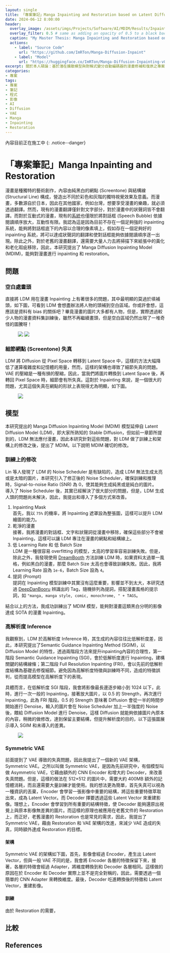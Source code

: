 ```yaml
---
layout: single
title: 「專案筆記」Manga Inpainting and Restoration based on Latent Diffusion Model
date: 2024-06-12 8:00:00
header:
  overlay_image: /assets/imgs/Projects/Software/AI/MDIM/Results/Inpainting_whole_page.jpg
  overlay_filter: 0.5 # same as adding an opacity of 0.5 to a black background
  caption: "My Master Thesis: Manga Inpainting and Restoration based on Latent Diffusion Model and Symmetric VAE"
  actions:
    - label: "Source Code"
      url: "https://github.com/ImRTon/Manga-Diffusion-Inpaint"
    - label: "Model"
      url: "https://huggingface.co/ImRTon/Manga-Diffusion-Inpainting-v0.1"
excerpt: 關於本人碩論：基於潛在擴散模型與對稱式變分自動編碼器的漫畫修補和復原之專案實作筆記
categories:
- 專案
tags:
- 專案
- 筆記
- 程式
- 影像
- AI
- Diffusion
- VAE
- Manga
- Inpainting
- Restoration
---
```

內容目前正在施工中
{: .notice--danger}

# 「專案筆記」Manga Inpainting and Restoration  
漫畫是種獨特的藝術創作，內容由純黑白的網點 (Screentone) 與結構線 (Structural Line) 構成，營造出不同於彩色和灰階的獨特視覺效果及意義。而漫畫，多數源自於日本，因此在其他國家，例如台灣，想要享受漫畫的樂趣，就必須透過翻譯。然而，現有的漫畫翻譯僅針對文字部分，對於漫畫中的狀聲詞皆不會翻譯。而對於互動式的漫畫，現有的[系統](https://www.ithome.com.tw/newstream/107288)也僅限於將對話框 (Speech Bubble) 依據閱讀順序放大，互動性有限。我認為這是因為目前不存在一個足夠強的 inpainting 系統，能夠將對話框底下的內容以合理的像素填上，假如存在一個足夠好的 inpainting 系統，將可以達成狀聲詞的翻譯和使對話框能夠依據閱讀順序逐一出現。除此之外，對於老舊的漫畫翻譯，還需要大量人力去將掃描下來紙張中的黃化和老化瑕疵移除，因此，本研究提出了 Manga Diffusion Inpainting Model (MDIM)，能夠對漫畫進行 inpainting 和 restoration。

## 問題  
### 空白處畫頭  
直接將 LDM 用在漫畫 Inpainting 上有著很多的問題，其中最明顯的莫過於填補頭，如下圖，可看到 LDM 會想盡辦法將人物的頭補到空白區域。你或許會想，這應該是資料有 bias 的關係吧？畢竟漫畫的圖片大多都有人物，但是，實際透過較少人物的漫畫資料集訓練後，雖然不再繼續畫頭，但是空白區域仍然出現了一堆奇怪的圖騰呀！  

<figure class="half">
    <a href="/assets/imgs/Projects/Software/AI/MDIM/Results/Origin_SD_draw_things.jpg"><img src="/assets/imgs/Projects/Software/AI/MDIM/Results/Origin_SD_draw_things.jpg"></a>
    <a href="/assets/imgs/Projects/Software/AI/MDIM/Results/Fined_SD_draw_things.jpg"><img src="/assets/imgs/Projects/Software/AI/MDIM/Results/Fined_SD_draw_things.jpg"></a>
</figure>

### 細節網點 (Screentone) 失真  
LDM 將 Diffusion 從 Pixel Space 轉移到 Latent Space 中，這樣的方法大幅降低了運算複雜度和記憶體的用量，然而，這樣的架構也導致了細節失真的問題。VAE 的壓縮是一種有損的壓縮，因此，當我們將圖片轉換到 Latent Space 後，再轉回 Pixel Space 時，細節會有所失真。這對於 Inpainting 來說，是一個很大的問題，尤其這個失真在網點的形狀上表現得尤為明顯，如下圖。

<figure>
    <a href="/assets/imgs/Projects/Software/AI/MDIM/Results/VAE_diff.jpg"><img src="/assets/imgs/Projects/Software/AI/MDIM/Results/VAE_diff.jpg"></a>
</figure>

### 

## 模型
本研究提出的 Manga Diffusion Inpainting Model (MDIM) 模型延伸自 Latent Diffusion Model (LDM)，即大家所熟知的 Stable Diffusion，但如前一章節所提到的，LDM 無法應付漫畫，因此本研究針對這些問題，對 LDM 做了訓練上和架構上的修改之後，提出了 MDIM。以下說明 MDIM 確切的修改。  

### 訓練上的修改
Lin 等人發現了 LDM 的 Noise Scheduler 是有缺陷的，造成 LDM 無法生成太亮或是太暗的圖片，本研究引入了修正後的 Noise Scheduler，確保訓練和推理時，Signal-to-noise Ratio (SNR) 為 0，使其能夠生成純黑或是純白的圖片。  
導入了 Noise Scheduler 後，其實已經解決了很大部分的問題，但是，LDM 生成人頭的問題尚未解決，因此，我提出和導入了多個方式來改善。

1. Inpainting Mask  
首先，我以 `75%` 的機率，將 Inpainting 遮罩設為整張圖，這樣可以提升 LDM 繪圖的能力。  
2. 乾淨的漫畫  
接著，我將漫畫的對話框、文字和狀聲詞從漫畫中移除，確保這些部分不會被 Inpainting，這樣可以讓 LDM 專注在漫畫的網點和結構線上。  
3. 低 Learning Rate 和 低 Batch Size  
LDM 是一種很容易 overfitting 的模型，太高的學習率容易訓練失敗。但是，除此之外，我發現使用 [DreamBooth](https://dreambooth.github.io/) 方法訓練 LDM 時，如果資料太過單一風格，例如黑白的漫畫，那麼 Batch Size 太高也會導致訓練失敗。因此，我將 Learning Rate 設為 `1e-6`，Batch Size 設為 `4`。  
4. 提詞 (Prompt)  
提詞在 Inpainting 模型訓練中其實沒有這麼重要，影響並不到太大，本研究透過 [DeepDanBooru](https://github.com/KichangKim/DeepDanbooru) 辨識出的 Tag，隨機排列為提詞，搭配漫畫風格的提示詞，如 `"manga, manga style, comic, monochrome, " + TAGS`。  

結合以上的方法，我成功訓練出了 MDIM 模型，能夠對漫畫這類黑白分明的影像達成 SOTA 的漫畫 Inpainting。

### 高解析度 Inference  
我觀察到，LDM 於高解析度 Inference 時，其生成的內容往往比低解析度差，因此，本研究提出了Semantic Guidance Inpainting Method (SGIM)，以 Diffusion Model 的特性，透過兩階段方法來提升inpainting內容的合理性，第一階段 Semantic Guidance Inpainting (SGI)，會於低解析度進行 Inpainting，建構關鍵的結構線條；第二階段 Full Resolution Inpainting (FRI)，會以先前的低解析度結構為基礎去修復細節。避免因為高解析度特徵與訓練時不同，造成的特徵誤判，從而提高模型在高解析度下的表現。  

具體而言，在低解析度 SGI 階段，我會將影像最長邊逐步縮小到 1024 以下，此時，進行一次一般的 Inpainting，接著放大圖片，以 0.5 的 Strength，再次進行 Inpainting，此為 FRI 階段。0.5 的 Strength 意味著 Diffusion 會從一半的時間步開始進行 Denoise，輸入的圖片會在 Noise Scheduler 加上一半強度的 Noise 後，餵給 Diffusion Model 進行 Denoise，這樣 Diffusion 就能夠依據圖片內原本的內容，稍微的做修改，達到保留主要結構，但提升解析度的目的，以下這張圖展示導入 SGIM 和未導入的差異。  

<figure>
    <a href="/assets/imgs/Projects/Software/AI/MDIM/Results/SGIM_Diff.jpg"><img src="/assets/imgs/Projects/Software/AI/MDIM/Results/SGIM_Diff.jpg"></a>
</figure>

### Symmetric VAE  
前面提到了 VAE 導致的失真問題，因此我提出了一個新的 VAE 架構，Symmetric VAE。之所以叫做 Symmetric VAE，是因為先前研究中，有個模型叫做 Asymmetric VAE，它藉由額外的 CNN Encoder 和增大的 Decoder，來改善失真問題。但是，這樣的做法在 512×512 的圖片中，需要大約 400MB 額外的記憶體消耗，而且還需要大量訓練才能使用。我的想法更為簡單，首先失真可以視為一種資訊的丟棄，Encoder 會學習一張影像中重要的結構，將這些重要特徵萃取出來，成為 Latent Vector。而 Decoder 擇要透過這些 Latent Vector 來重建影像。理想上，Encoder 會學習到所有重要的結構特徵，使 Decoder 能夠還原出視覺上與原本影像無差異的圖片。而這樣的原理也被應用在老舊文件的 Restoration 上，而正好，老舊漫畫的 Restoration 也是常見的需求，因此，我提出了 Symmetric VAE，藉由 Restoration 和 VAE 架構的改進，來減少 VAE 造成的失真，同時額外達成 Restoration 的目標。  

#### 架構
Symmetric VAE 的架構如下圖，首先，影像會經過 Encoder，產生出 Latent Vector，但與一般 VAE 不同的是，我會將 Encoder 各層的特徵保留下來，接著，各層的特徵會經過 Adapter，將維度轉換到和 Decoder 各層相同。這樣做的原因在於 Encoder 和 Decoder 實際上並不是完全對稱的，因此，需要透過一個簡單的 CNN Adapter 來轉換維度。最後，Decoder 吃進轉換後的特徵和 Latent Vector，重建影像。  

#### 訓練
由於 Restoration 的需要，

## 比較


## References